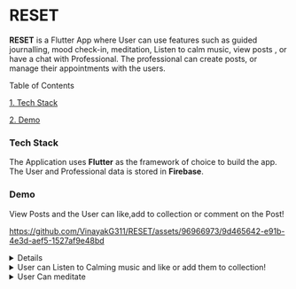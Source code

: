 # RESET

**RESET** is a Flutter App where User can use features such as guided journalling, mood check-in, meditation, Listen to calm music, view posts , or have a chat with Professional. The professional can create posts, or manage their appointments with the users.


Table of Contents


[1. Tech Stack](#Tech-Stack)

[2. Demo](#Demo)





### Tech Stack

The Application uses **Flutter** as the framework of choice to build the app. The User and Professional data is stored in **Firebase**.

### Demo


  View Posts and the User can like,add to collection or comment on the Post!
  
https://github.com/VinayakG311/RESET/assets/96966973/9d465642-e91b-4e3d-aef5-1527af9e48bd
<details>
  <img width="340" alt="Screenshot 2023-07-07 at 9 10 10 PM" src="https://github.com/VinayakG311/RESET/assets/96966973/7975b177-d769-493b-94cc-a93887237a5a">
 
</details>
<details>
  <summary>User can Listen to Calming music and like or add them to collection!</summary>
  <img width="340" alt="Screenshot 2023-07-07 at 8 47 37 PM" src="https://github.com/VinayakG311/RESET/assets/96966973/c2152b5d-6c10-4439-84b2-900eae16fb31">
  <img width="340" alt="Screenshot 2023-07-07 at 8 47 09 PM" src="https://github.com/VinayakG311/RESET/assets/96966973/19d5fe09-e767-44a0-8c76-9fe0fa3b599b">
</details>

<details>
  <summary>User Can meditate</summary>
   <img width="340" alt="Screenshot 2023-07-07 at 9 10 31 PM" src="https://github.com/VinayakG311/RESET/assets/96966973/e96a41ad-0537-4cda-a235-e9ad85545d04">
  <img width="340" alt="Screenshot 2023-07-07 at 9 10 56 PM" src="https://github.com/VinayakG311/RESET/assets/96966973/227fff02-3400-4633-8b34-7bad7dea9a49">
  <img width="340" alt="Screenshot 2023-07-07 at 9 11 03 PM" src="https://github.com/VinayakG311/RESET/assets/96966973/4eacff53-0c30-4f0c-9f5a-422958eaab48">
  <img width="346" alt="Screenshot 2023-07-07 at 9 11 38 PM" src="https://github.com/VinayakG311/RESET/assets/96966973/c714d51b-4deb-4eb3-8523-4eb57d82cb24">
</details>










